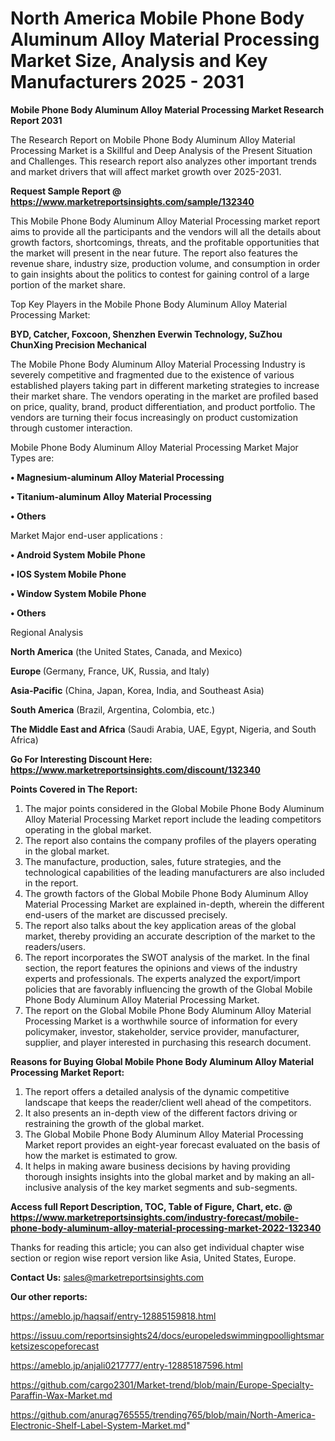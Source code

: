 # North America Mobile Phone Body Aluminum Alloy Material Processing Market Size, Analysis and Key Manufacturers 2025 - 2031

<strong>Mobile Phone Body Aluminum Alloy Material Processing Market Research Report 2031</strong>

The Research Report on Mobile Phone Body Aluminum Alloy Material Processing Market is a Skillful and Deep Analysis of the Present Situation and Challenges. This research report also analyzes other important trends and market drivers that will affect market growth over 2025-2031.

<strong>Request Sample Report @ <a href=https://www.marketreportsinsights.com/sample/132340>https://www.marketreportsinsights.com/sample/132340</a></strong>

This Mobile Phone Body Aluminum Alloy Material Processing market report aims to provide all the participants and the vendors will all the details about growth factors, shortcomings, threats, and the profitable opportunities that the market will present in the near future. The report also features the revenue share, industry size, production volume, and consumption in order to gain insights about the politics to contest for gaining control of a large portion of the market share.

Top Key Players in the Mobile Phone Body Aluminum Alloy Material Processing Market:

<strong>BYD, Catcher, Foxcoon, Shenzhen Everwin Technology, SuZhou ChunXing Precision Mechanical</strong>

The Mobile Phone Body Aluminum Alloy Material Processing Industry is severely competitive and fragmented due to the existence of various established players taking part in different marketing strategies to increase their market share. The vendors operating in the market are profiled based on price, quality, brand, product differentiation, and product portfolio. The vendors are turning their focus increasingly on product customization through customer interaction.

Mobile Phone Body Aluminum Alloy Material Processing Market Major Types are:

<strong>• Magnesium-aluminum Alloy Material Processing

• Titanium-aluminum Alloy Material Processing

• Others</strong>

Market Major end-user applications :

<strong>• Android System Mobile Phone

• IOS System Mobile Phone

• Window System Mobile Phone

• Others</strong>

Regional Analysis

</u><strong><b>North America</b></strong> (the United States, Canada, and Mexico)

<strong><b>Europe </b></strong>(Germany, France, UK, Russia, and Italy)

<strong><b>Asia-Pacific</b></strong> (China, Japan, Korea, India, and Southeast Asia)

<strong><b>South America</b></strong> (Brazil, Argentina, Colombia, etc.)

<strong><b>The Middle East and Africa</b></strong> (Saudi Arabia, UAE, Egypt, Nigeria, and South Africa)

<strong>Go For Interesting Discount Here: <a href=https://www.marketreportsinsights.com/discount/132340>https://www.marketreportsinsights.com/discount/132340</a></strong>

<strong>Points Covered in The Report:</strong>
<ol>
  <li>The major points considered in the Global Mobile Phone Body Aluminum Alloy Material Processing Market report include the leading competitors operating in the global market.</li>
  <li>The report also contains the company profiles of the players operating in the global market.</li>
  <li>The manufacture, production, sales, future strategies, and the technological capabilities of the leading manufacturers are also included in the report.</li>
  <li>The growth factors of the Global Mobile Phone Body Aluminum Alloy Material Processing Market are explained in-depth, wherein the different end-users of the market are discussed precisely.</li>
  <li>The report also talks about the key application areas of the global market, thereby providing an accurate description of the market to the readers/users.</li>
  <li>The report incorporates the SWOT analysis of the market. In the final section, the report features the opinions and views of the industry experts and professionals. The experts analyzed the export/import policies that are favorably influencing the growth of the Global Mobile Phone Body Aluminum Alloy Material Processing Market.</li>
  <li>The report on the Global Mobile Phone Body Aluminum Alloy Material Processing Market is a worthwhile source of information for every policymaker, investor, stakeholder, service provider, manufacturer, supplier, and player interested in purchasing this research document.</li>
</ol>
<strong>Reasons for Buying Global Mobile Phone Body Aluminum Alloy Material Processing Market Report:</strong>

<ol>
  <li>The report offers a detailed analysis of the dynamic competitive landscape that keeps the reader/client well ahead of the competitors.</li>
  <li>It also presents an in-depth view of the different factors driving or restraining the growth of the global market.</li>
  <li>The Global Mobile Phone Body Aluminum Alloy Material Processing Market report provides an eight-year forecast evaluated on the basis of how the market is estimated to grow.</li>
  <li>It helps in making aware business decisions by having providing thorough insights insights into the global market and by making an all-inclusive analysis of the key market segments and sub-segments.</li>
</ol>
<strong>Access full Report Description, TOC, Table of Figure, Chart, etc. @ <a href=https://www.marketreportsinsights.com/industry-forecast/mobile-phone-body-aluminum-alloy-material-processing-market-2022-132340>https://www.marketreportsinsights.com/industry-forecast/mobile-phone-body-aluminum-alloy-material-processing-market-2022-132340</a></strong>


Thanks for reading this article; you can also get individual chapter wise section or region wise report version like Asia, United States, Europe.

<strong>Contact Us:</strong>
sales@marketreportsinsights.com

<strong>Our other reports:</strong>

<a href=https://ameblo.jp/haqsaif/entry-12885159818.html>https://ameblo.jp/haqsaif/entry-12885159818.html</a>

<a href=https://issuu.com/reportsinsights24/docs/europeledswimmingpoollightsmarketsizescopeforecast>https://issuu.com/reportsinsights24/docs/europeledswimmingpoollightsmarketsizescopeforecast</a>

<a href=https://ameblo.jp/anjali0217777/entry-12885187596.html>https://ameblo.jp/anjali0217777/entry-12885187596.html</a>

<a href=https://github.com/cargo2301/Market-trend/blob/main/Europe-Specialty-Paraffin-Wax-Market.md>https://github.com/cargo2301/Market-trend/blob/main/Europe-Specialty-Paraffin-Wax-Market.md</a>

<a href=https://github.com/anurag765555/trending765/blob/main/North-America-Electronic-Shelf-Label-System-Market.md>https://github.com/anurag765555/trending765/blob/main/North-America-Electronic-Shelf-Label-System-Market.md</a>"
